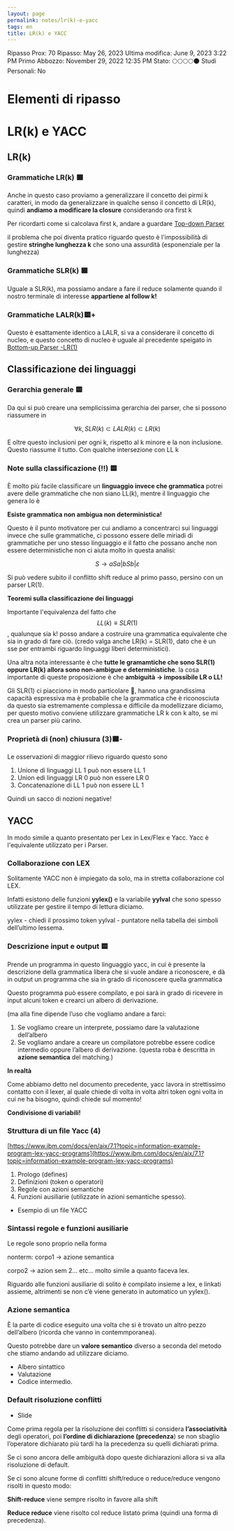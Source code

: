 ```yaml
---
layout: page
permalink: notes/lr(k)-e-yacc
tags: en
title: LR(k) e YACC
---
```


Ripasso Prox: 70
Ripasso: May 26, 2023
Ultima modifica: June 9, 2023 3:22 PM
Primo Abbozzo: November 29, 2022 12:35 PM
Stato: 🌕🌕🌕🌕🌑
Studi Personali: No

# Elementi di ripasso

# LR(k) e YACC

## LR(k)

### Grammatiche LR(k) 🟩

Anche in questo caso proviamo a generalizzare il concetto dei pirmi k caratteri, in modo da generalizzare in qualche senso il concetto di LR(k), quindi **andiamo a modificare la closure** considerando ora first k

Per ricordarti come si calcolava first k, andare a guardare [Top-down Parser](/notes/top-down-parser)

il problema che poi diventa pratico riguardo questo è l'impossibilità di gestire **stringhe lunghezza k** che sono una assurdità (esponenziale per la lunghezza)

### Grammatiche SLR(k) 🟩
Uguale a SLR(k), ma possiamo andare a fare il reduce solamente quando il nostro terminale di interesse **appartiene al follow k!**

### Grammatiche LALR(k)🟨+

Questo è esattamente identico a LALR, si va a considerare il concetto di nucleo, e questo concetto di nucleo è uguale al precedente speigato in [Bottom-up Parser -LR(1)](Bottom-up%20Parser%20-LR(1)%20c484cd325d19414ca5b2161065e82685.md)

## Classificazione dei linguaggi

### Gerarchia generale 🟨
Da qui si può creare una semplicissima gerarchia dei parser, che si possono riassumere in


$$
\forall k, SLR(k) \subset LALR(k) \subset LR(k)
$$


E oltre questo inclusioni per ogni k, rispetto al k minore e la non inclusione. Questo riassume il tutto. Con qualche intersezione con LL k

### Note sulla classificazione (!!) 🟨

È molto più facile classificare un **linguaggio invece che grammatica** potrei avere delle grammatiche che non siano LL(k), mentre il linguaggio che genera lo è


**Esiste grammatica non ambigua non deterministica!**

Questo è il punto motivatore per cui andiamo a concentrarci sui linguaggi invece che sulle grammatiche, ci possono essere delle miriadi di grammatiche per uno stesso linguaggio e il fatto che possano anche non essere deterministiche non ci aiuta molto in questa analisi:


$$
S \to aSa | bSb|\varepsilon
$$


Si può vedere subito il conflitto shift reduce al primo passo, persino con un parser LR(1).

**Teoremi sulla classificazione dei linguaggi**


Importante l'equivalenza del fatto che $$LL(k)  \equiv SLR(1)$$, qualunque sia k! posso andare a costruire una grammatica equivalente che sia in grado di fare ciò. (credo valga anche LR(k) = SLR(1), dato che è un sse per entrambi riguardo linguaggi liberi deterministici).

Una altra nota interessante è che **tutte le gramamtiche che sono SLR(1) oppure LR(k) allora sono non-ambigue e deterministiche**. la cosa importante di queste proposizione è che **ambiguità → impossibile LR o LL!**

Gli SLR(1) ci piacciono in modo particolare 🙂, hanno una grandissima capacità espressiva ma è probabile che la grammatica che è riconosciuta da questo sia estremamente complessa e difficile da modellizzare diciamo, per questo motivo conviene utilizzare grammatiche LR k con k alto, se mi crea un parser più carino.

### Proprietà di (non) chiusura (3)🟩-

Le osservazioni di maggior rilievo riguardo questo sono

1. Unione di linguaggi LL 1 può non essere LL 1
2. Union edi linguaggi LR 0 può non essere LR 0
3. Concatenazione di LL 1 può non essere LL 1

Quindi un sacco di nozioni negative!

## YACC

In modo simile a quanto presentato per Lex in Lex/Flex  e Yacc. Yacc è l'equivalente utilizzato per i Parser.

### Collaborazione con LEX

Solitamente YACC non è impiegato da solo, ma in stretta collaborazione col LEX.

Infatti esistono delle funzioni **yylex()** e la variabile **yylval** che sono spesso utilizzate per gestire il tempo di lettura diciamo.

yylex - chiedi il prossimo token
yylval - puntatore nella tabella dei simboli dell’ultimo lessema.

### Descrizione input e output 🟨

Prende un programma in questo linguaggio yacc, in cui è presente la descrizione della grammatica libera che si vuole andare a riconoscere, e dà in output un programma che sia in grado di riconoscere quella grammatica

Questo programma può essere compilato, e poi sarà in grado di ricevere in input alcuni token e crearci un albero di derivazione.

(ma alla fine dipende l’uso che vogliamo andare a farci:

1. Se vogliamo creare un interprete, possiamo dare la valutazione dell’albero
2. Se vogliamo andare a creare un compilatore potrebbe essere codice intermedio oppure l’albero di derivazione. (questa roba è descritta in **azione semantica** del matching.)

**In realtà**

Come abbiamo detto nel documento precedente, yacc lavora in strettissimo contatto con il lexer, al quale chiede di volta in volta altri token ogni volta in cui ne ha bisogno, quindi chiede sul momento!


**Condivisione di variabili!**

### Struttura di un file Yacc (4)

[https://www.ibm.com/docs/en/aix/7.1?topic=information-example-program-lex-yacc-programs](https://www.ibm.com/docs/en/aix/7.1?topic=information-example-program-lex-yacc-programs)


1. Prologo (defines)
2. Definizioni (token o operatori)
3. Regole con azioni semantiche
4. Funzioni ausiliarie (utilizzate in azioni semantiche spesso).
- Esempio di un file YACC

### Sintassi regole e funzioni ausiliarie

Le regole sono proprio nella forma

nonterm: corpo1 → azione semantica

corpo2 → azion sem 2… etc… molto simile a quanto faceva lex.

Riguardo alle funzioni ausiliarie di solito è compilato insieme a lex, e linkati assieme, altrimenti se non c’è viene generato in automatico un yylex().

### Azione semantica

È la parte di codice eseguito una volta che si è trovato un altro pezzo dell’albero (ricorda che vanno in contemmporanea).

Questo potrebbe dare un **valore semantico** diverso a seconda del metodo che stiamo andando ad utilizzare diciamo.

- Albero sintattico
- Valutazione
- Codice intermedio.

### Default risoluzione conflitti

- Slide



Come prima regola per la risoluzione dei conflitti si considera **l’associatività** degli operatori, poi **l’ordine di dichiarazione (precedenza**) se non sbaglio l’operatore dichiarato più tardi ha la precedenza su quelli dichiarati prima.

Se ci sono ancora delle ambiguità dopo queste dichiarazioni allora si va alla risoluzione di default.

Se ci sono alcune forme di conflitti shift/reduce o reduce/reduce vengono risolti in questo modo:

**Shift-reduce** viene sempre risolto in favore alla shift

**Reduce reduce** viene risolto col reduce listato prima (quindi una forma di precedenza).
